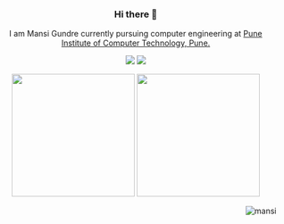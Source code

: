 <div align="center">
   
### Hi there 👋

I am Mansi Gundre currently pursuing computer engineering at
<a href="https://pict.edu/">Pune Institute of Computer Technology, Pune.</a>

[<img src="https://img.shields.io/badge/linkedin-%230077B5.svg?&style=for-the-badge&logo=linkedin&logoColor=white" />](https://www.linkedin.com/in/mansi-gundre-a6a722207/) 
[<img src="https://img.shields.io/badge/-mansigundre-c14438?style=for-the-badge&logo=Gmail&logoColor=white"/>](mailto:mansigundre1@@gmail.com) 
  
   <p align="center">
<div>
<img height="220" src="https://github-readme-stats.vercel.app/api?username=mansi0829&show_icons=true&theme=radical">
<img height="220" src="https://github-readme-stats.vercel.app/api/top-langs/?username=mansi0829&hide=css,html&layout=compact">
</div>
</p>
   
<img align="right" src="https://komarev.com/ghpvc/?username=mansi0829&label=Profile%20views&color=0e75b6&style=flat" alt="mansi"/>

